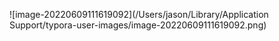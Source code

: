![image-20220609111619092](/Users/jason/Library/Application Support/typora-user-images/image-20220609111619092.png)